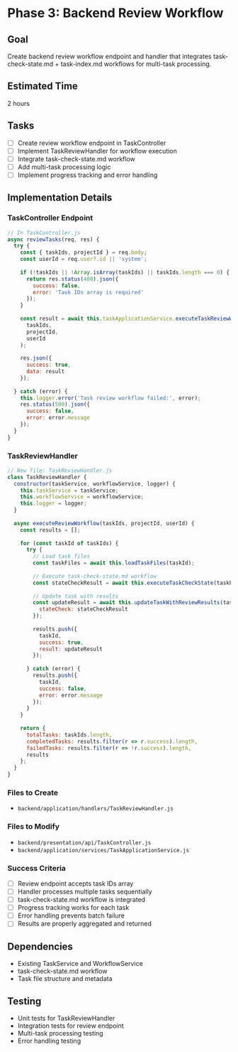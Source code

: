 # Phase 3: Backend Review Workflow

## Goal
Create backend review workflow endpoint and handler that integrates task-check-state.md + task-index.md workflows for multi-task processing.

## Estimated Time
2 hours

## Tasks
- [ ] Create review workflow endpoint in TaskController
- [ ] Implement TaskReviewHandler for workflow execution
- [ ] Integrate task-check-state.md workflow
- [ ] Add multi-task processing logic
- [ ] Implement progress tracking and error handling

## Implementation Details

### TaskController Endpoint
```javascript
// In TaskController.js
async reviewTasks(req, res) {
  try {
    const { taskIds, projectId } = req.body;
    const userId = req.user?.id || 'system';
    
    if (!taskIds || !Array.isArray(taskIds) || taskIds.length === 0) {
      return res.status(400).json({
        success: false,
        error: 'Task IDs array is required'
      });
    }
    
    const result = await this.taskApplicationService.executeTaskReviewWorkflow(
      taskIds, 
      projectId, 
      userId
    );
    
    res.json({
      success: true,
      data: result
    });
    
  } catch (error) {
    this.logger.error('Task review workflow failed:', error);
    res.status(500).json({
      success: false,
      error: error.message
    });
  }
}
```

### TaskReviewHandler
```javascript
// New file: TaskReviewHandler.js
class TaskReviewHandler {
  constructor(taskService, workflowService, logger) {
    this.taskService = taskService;
    this.workflowService = workflowService;
    this.logger = logger;
  }
  
  async executeReviewWorkflow(taskIds, projectId, userId) {
    const results = [];
    
    for (const taskId of taskIds) {
      try {
        // Load task files
        const taskFiles = await this.loadTaskFiles(taskId);
        
        // Execute task-check-state.md workflow
        const stateCheckResult = await this.executeTaskCheckState(taskFiles, projectId);
        
        // Update task with results
        const updateResult = await this.updateTaskWithReviewResults(taskId, {
          stateCheck: stateCheckResult
        });
        
        results.push({
          taskId,
          success: true,
          result: updateResult
        });
        
      } catch (error) {
        results.push({
          taskId,
          success: false,
          error: error.message
        });
      }
    }
    
    return {
      totalTasks: taskIds.length,
      completedTasks: results.filter(r => r.success).length,
      failedTasks: results.filter(r => !r.success).length,
      results
    };
  }
}
```

### Files to Create
- `backend/application/handlers/TaskReviewHandler.js`

### Files to Modify
- `backend/presentation/api/TaskController.js`
- `backend/application/services/TaskApplicationService.js`

### Success Criteria
- [ ] Review endpoint accepts task IDs array
- [ ] Handler processes multiple tasks sequentially
- [ ] task-check-state.md workflow is integrated
- [ ] Progress tracking works for each task
- [ ] Error handling prevents batch failure
- [ ] Results are properly aggregated and returned

## Dependencies
- Existing TaskService and WorkflowService
- task-check-state.md workflow
- Task file structure and metadata

## Testing
- Unit tests for TaskReviewHandler
- Integration tests for review endpoint
- Multi-task processing testing
- Error handling testing


